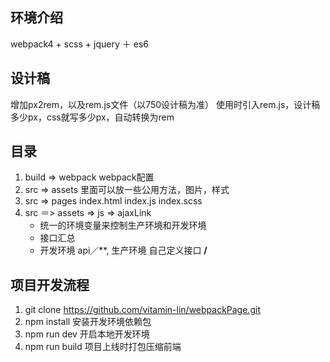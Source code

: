 ## 环境介绍
  webpack4 + scss + jquery ＋ es6

## 设计稿
  增加px2rem，以及rem.js文件（以750设计稿为准）
  使用时引入rem.js，设计稿多少px，css就写多少px，自动转换为rem

## 目录
  1. build => webpack
    webpack配置
  2. src => assets
    里面可以放一些公用方法，图片，样式
  3. src => pages
    index.html index.js index.scss
  4. src ＝> assets => js => ajaxLink
      *  统一的环境变量来控制生产环境和开发环境
      *  接口汇总
      *  开发环境 api／**, 生产环境 自己定义接口 **/**

## 项目开发流程
  1. git clone https://github.com/vitamin-lin/webpackPage.git
  2. npm install 安装开发环境依赖包
  3. npm run dev 开启本地开发环境
  4. npm run build 项目上线时打包压缩前端
